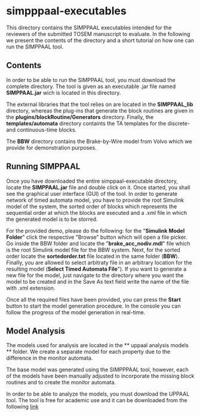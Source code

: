 # simpppaal-executables

This directory contains the SIMPPAAL executables intended for the reviewers of the submitted TOSEM manuscript to evaluate. 
In the following we present the contents of the directory and a short tutorial on how one can run the SIMPPAAL tool.

## Contents

In order to be able to run the SIMPPAAL tool, you must download the complete directory. The tool is given as an executable .jar file named **SIMPPAAL.jar** wich is located in this directory.

The external libraries that the tool relies on are located in the **SIMPPAAL_lib** directory, whereas the plug-ins that generate the block routines are given in the **plugins/blockRoutine/Generators** directory. Finally, the **templates/automata** directory containts the TA templates for the discrete- and continuous-time blocks.

The **BBW** directory contains the Brake-by-Wire model from Volvo which we provide for demonstration purposes.

## Running SIMPPAAL

Once you have downloaded the entire simppaal-executable directory, locate the **SIMPPAAL.jar** file and double click on it. Once started, you shall see the graphical user interface (GUI) of the tool. In order to generate network of timed automata model, you have to provide the root Simulink model of the system, the sorted order of blocks which represents the sequential order at which the blocks are executed and a .xml file in which the generated model is to be storred. 

For the provided demo, please do the following: for the "**Simulink Model Folder**" click the respective "Browse" button which will open a file picker. Go inside the BBW folder and locate the "**brake_acc_nodiv.mdl**" file which is the root Simulink model file for the BBW system. Next, for the sorted order locate the **sortedorder.txt** file located in the same folder (**BBW**). Finally, you are allowed to select arbitraty file in an arbitrary location for the resulting model (**Select Timed Automata File**"). If you want to generate a new file for the model, just navigate to the directory where you want the model to be created and in the Save As text field write the name of the file with .xml extension.

Once all the required files have been provided, you can press the **Start** button to start the model generation procedure. In the console you can follow the progress of the model generation in real-time.

## Model Analysis

The models used for analysis are located in the ** uppaal analysis models ** folder. We create a separate model for each property due to the difference in the monitor automata.

The base model was generated using the SIMPPPAAL tool, however, each of the models have been manually adjusted to incorporate the missing block routines and to create the monitor automata. 

In order to be able to analyze the models, you must download the UPPAAL tool. The tool is free for academic use and it can be downloaded from the following [link](http://www.it.uu.se/research/group/darts/uppaal/download.shtml)
